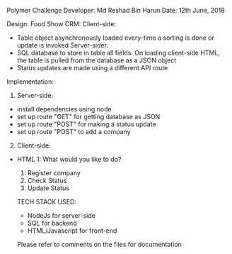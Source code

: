Polymer Challenge
Developer: Md Reshad Bin Harun
Date: 12th June, 2018

Design:
Food Show CRM:
Client-side:
* Table object asynchronously loaded every-time a sorting is done or update is invoked
Server-sider:
* SQL database to store in table all fields. On loading client-side HTML, the table is pulled from the database as a JSON object
* Status updates are made using a different API route

Implementation:
1. Server-side:
* install dependencies using node
* set up route "GET" for getting database as JSON
* set up route "POST" for making a status update
* set up route "POST" to add a company

2. Client-side:
* HTML 1:
What would you like to do?
    1. Register company
    2. Check Status
    3. Update Status
    
    TECH STACK USED:
    * NodeJs for server-side
    * SQL for backend
    * HTML/Javascript for front-end
    
    Please refer to comments on the files for documentation
